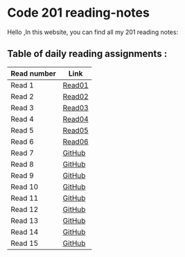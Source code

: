 # Code 201 reading-notes

Hello ,In this website, you can find all my 201 reading notes:


## Table of daily reading assignments :

Read number| Link
------------ | -------------
Read 1  | [Read01](https://marahirshaid.github.io/reading-notes/class01)
Read 2  | [Read02](https://marahirshaid.github.io/reading-notes/class02)
Read 3  | [Read03](https://marahirshaid.github.io/reading-notes/class03) 
Read 4  | [Read04](https://marahirshaid.github.io/reading-notes/class04)
Read 5  | [Read05](https://marahirshaid.github.io/reading-notes/class05)
Read 6  | [Read06](https://marahirshaid.github.io/reading-notes/class06)
Read 7  | [GitHub](http://github.com)
Read 8  | [GitHub](http://github.com)
Read 9  | [GitHub](http://github.com)
Read 10 | [GitHub](http://github.com)
Read 11 | [GitHub](http://github.com)
Read 12 | [GitHub](http://github.com)
Read 13 | [GitHub](http://github.com)
Read 14 | [GitHub](http://github.com)
Read 15 | [GitHub](http://github.com)